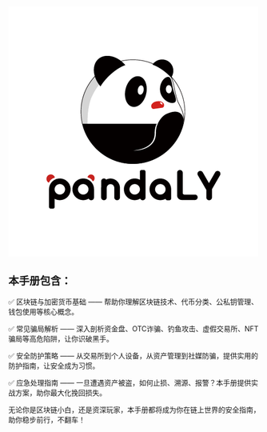 ![Pandaly](https://github.com/PandalyLab/Security-HandBook/blob/main/image.png)
## 本手册包含：
✅ 区块链与加密货币基础 —— 帮助你理解区块链技术、代币分类、公私钥管理、钱包使用等核心概念。

✅ 常见骗局解析 —— 深入剖析资金盘、OTC诈骗、钓鱼攻击、虚假交易所、NFT骗局等高危陷阱，让你识破黑手。

✅ 安全防护策略 —— 从交易所到个人设备，从资产管理到社媒防骗，提供实用的防护指南，让安全成为习惯。

✅ 应急处理指南 —— 一旦遭遇资产被盗，如何止损、溯源、报警？本手册提供实战方案，助你最大化挽回损失。

无论你是区块链小白，还是资深玩家，本手册都将成为你在链上世界的安全指南，助你稳步前行，不翻车！
